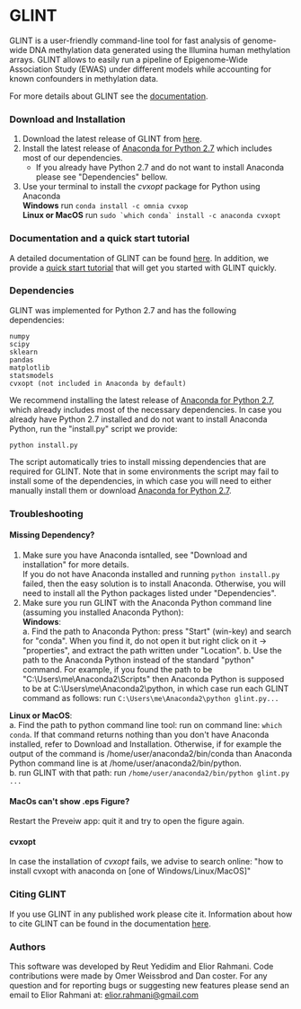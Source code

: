 # GLINT

GLINT is a user-friendly command-line tool for fast analysis of genome-wide DNA methylation data generated using the Illumina human methylation arrays. GLINT allows to easily run a pipeline of Epigenome-Wide Association Study (EWAS) under different models while accounting for known confounders in methylation data.

For more details about GLINT see the <a href="http://glint-epigenetics.readthedocs.io/" target="_blank">documentation</a>.

### Download and Installation

1. Download the latest release of GLINT from <a href="https://github.com/cozygene/glint/releases" target="_blank">here</a>.
2. Install the latest release of <a href="https://www.continuum.io/downloads" target="_blank">Anaconda for Python 2.7</a> which includes most of our dependencies.  
    - If you already have Python 2.7 and do not want to install Anaconda please see "Dependencies" bellow.
3. Use your terminal to install the *cvxopt* package for Python using Anaconda   
    **Windows** run ```conda install -c omnia cvxop```  
    **Linux or MacOS** run ```sudo `which conda` install -c anaconda cvxopt```   
    
### Documentation and a quick start tutorial
A detailed documentation of GLINT can be found <a href="http://glint-epigenetics.readthedocs.io/" target="_blank">here</a>. In addition, we provide a <a href="http://glint-epigenetics.readthedocs.io/en/latest/tutorial.html" target="_blank">quick start tutorial</a> that will get you started with GLINT quickly.

 
### Dependencies

GLINT was implemented for Python 2.7 and has the following dependencies:

    numpy
    scipy
    sklearn
    pandas
    matplotlib
    statsmodels
    cvxopt (not included in Anaconda by default)
    
We recommend installing the latest release of <a href="https://www.continuum.io/downloads" target="_blank">Anaconda for Python 2.7</a>, which already includes most of the necessary dependencies. In case you already have Python 2.7 installed and do not want to install Anaconda Python, run the "install.py" script we provide:
```
python install.py
```
The script automatically tries to install missing dependencies that are required for GLINT. Note that in some environments the script may fail to install some of the dependencies, in which case you will need to either manually install them or download <a href="https://www.continuum.io/downloads" target="_blank">Anaconda for Python 2.7</a>.


### Troubleshooting

#### Missing Dependency?
1. Make sure you have Anaconda isntalled, see "Download and installation" for more details.  
  If you do not have Anaconda installed and running ```python install.py``` failed, then the easy solution is to install Anaconda. Otherwise, you will need to install all the Python packages listed under "Dependencies".
2. Make sure you run GLINT with the Anaconda Python command line (assuming you installed Anaconda Python):  
  **Windows**:  
    a. Find the path to Anaconda Python: press "Start" (win-key) and search for "conda". When you find it, do not open it but right click on it -> "properties", and extract the path written under "Location".
    b. Use the path to the Anaconda Python instead of the standard "python" command. For example, if you found the path to be "C:\Users\me\Anaconda2\Scripts" then Anaconda Python is supposed to be at C:\Users\me\Anaconda2\python, in which case run each GLINT command as follows:
    run ```C:\Users\me\Anaconda2\python glint.py...```  
  
  **Linux or MacOS**:  
    a. Find the path to python command line tool: run on command line: ```which conda```. If that command returns nothing than you don't have Anaconda installed, refer to Download and Installation. Otherwise, if for example the output of the command is /home/user/anaconda2/bin/conda than Anaconda Python command line is at /home/user/anaconda2/bin/python.  
    b. run GLINT with that path: run ```/home/user/anaconda2/bin/python glint.py ...```  
 
#### MacOs can't show .eps Figure?
Restart the Preveiw app: quit it and try to open the figure again.

#### cvxopt
In case the installation of *cvxopt* fails, we advise to search online: "how to install cvxopt with anaconda on [one of Windows/Linux/MacOS]"

### Citing GLINT
If you use GLINT in any published work please cite it. Information about how to cite GLINT can be found in the documentation <a href="howtocite.html" target="_blank">here</a>.

### Authors

This software was developed by Reut Yedidim and Elior Rahmani. Code contributions were made by Omer Weissbrod and Dan coster. For any question and for reporting bugs or suggesting new features please send an email to Elior Rahmani at: elior.rahmani@gmail.com


